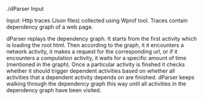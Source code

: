 ./dParser Input

Input: Http traces (Json files) collected using Wprof tool.
Traces contain dependency graph of a web page.

dParser replays the dependency graph. It starts from the 
first activity which is loading the root html. Then 
according to the graph, it it encounters a network activity, 
it makes a request for the corresponding url, or if it 
encounters a computation activity, it waits for a specific 
amount of time (mentioned in the graph). Once a particular 
activity is finshed it checks  whether it should trigger 
dependent activities based on whether all activities 
that a dependent activity depends on are finished. 
dParser keeps walking through the dependency graph this way until 
all activities in the dependency graph have been visited. 

